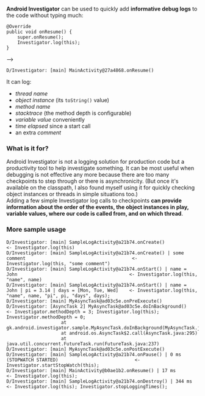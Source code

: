 __Android Investigator__ can be used to quickly add **informative debug logs** to the code without typing much:  
```
@Override
public void onResume() {
    super.onResume();
    Investigator.log(this);
}
```
-->
```
D/Investigator: [main] MainActivity@27a4868.onResume()
```

It can log:

* *thread name*
* *object instance* (its `toString()` value)
* *method name*
* *stacktrace* (the method depth is configurable)
* *variable value* conveniently
* *time elapsed* since a start call
* an extra *comment*

### What is it for? ###

Android Investigator is not a logging solution for production code but a productivity tool to help investigate something. 
It can be most useful when debugging is not effective any more because there are too many checkpoints to step through or there is asynchronicity. (But once it's available on the classpath, I also found myself using it for quickly checking object instances or threads in simple situations too.)  
Adding a few simple Investigator log calls to checkpoints **can provide information about the order of the events, the object instances in play, variable values, where our code is called from, and on which thread**.

### More sample usage ###

```
D/Investigator: [main] SampleLogActivity@a21b74.onCreate()														<- Investigator.log(this)
D/Investigator: [main] SampleLogActivity@a21b74.onCreate() | some comment										<- Investigator.log(this, "some comment")
D/Investigator: [main] SampleLogActivity@a21b74.onStart() | name = John											<- Investigator.log(this, "name", name)
D/Investigator: [main] SampleLogActivity@a21b74.onStart() | name = John | pi = 3.14 | days = [Mon, Tue, Wed]	<- Investigator.log(this, "name", name, "pi", pi, "days", days);
D/Investigator: [main] MyAsyncTask@ad03c5e.onPreExecute()
D/Investigator: [AsyncTask 2] MyAsyncTask@ad03c5e.doInBackground()												<- Investigator.methodDepth = 3; Investigator.log(this); Investigator.methodDepth = 0;
                    at gk.android.investigator.sample.MyAsyncTask.doInBackground(MyAsyncTask.java:10)
                    at android.os.AsyncTask$2.call(AsyncTask.java:295)
                    at java.util.concurrent.FutureTask.run(FutureTask.java:237)                    
D/Investigator: [main] MyAsyncTask@ad03c5e.onPostExecute()
D/Investigator: [main] SampleLogActivity@a21b74.onPause() | 0 ms (STOPWATCH STARTED)							<- Investigator.startStopWatch(this);
D/Investigator: [main] MainActivity@b0ae1b2.onResume() | 17 ms													<- Investigator.log(this);
D/Investigator: [main] SampleLogActivity@a21b74.onDestroy() | 344 ms											<- Investigator.log(this); Investigator.stopLoggingTimes();
```